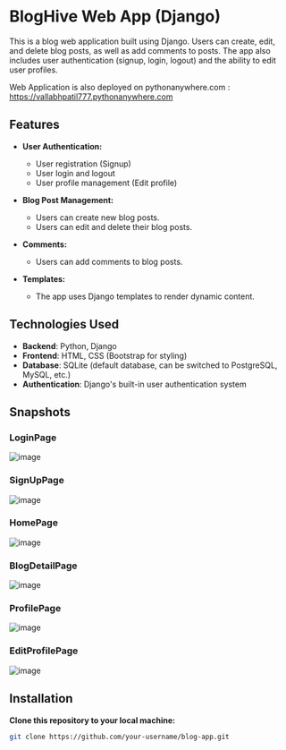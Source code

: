 # BlogHive Web App (Django)

This is a blog web application built using Django. Users can create, edit, and delete blog posts, as well as add comments to posts. The app also includes user authentication (signup, login, logout) and the ability to edit user profiles.

Web Application is also deployed on pythonanywhere.com : https://vallabhpatil777.pythonanywhere.com 


## Features

- **User Authentication:**
  - User registration (Signup)
  - User login and logout
  - User profile management (Edit profile)
  
- **Blog Post Management:**
  - Users can create new blog posts.
  - Users can edit and delete their blog posts.
  
- **Comments:**
  - Users can add comments to blog posts.
  
- **Templates:**
  - The app uses Django templates to render dynamic content.

## Technologies Used

- **Backend**: Python, Django
- **Frontend**: HTML, CSS (Bootstrap for styling)
- **Database**: SQLite (default database, can be switched to PostgreSQL, MySQL, etc.)
- **Authentication**: Django's built-in user authentication system


## Snapshots 


### LoginPage 

![image](https://github.com/user-attachments/assets/adaa4d56-7bc6-4c01-9877-c88e1a04bef0)


### SignUpPage

![image](https://github.com/user-attachments/assets/054e3a2b-028e-458f-96c5-907e67d96f70)


### HomePage

![image](https://github.com/user-attachments/assets/b47b9e0e-4b37-47c2-a7a3-0309c81eaf5e)


### BlogDetailPage

![image](https://github.com/user-attachments/assets/5978cc82-d3f7-4146-bf9a-b757d547cdf8)

### ProfilePage

![image](https://github.com/user-attachments/assets/a2d0599a-355f-4892-af17-b6691218ff93)

### EditProfilePage

![image](https://github.com/user-attachments/assets/bdec2f57-b0ff-4036-8b86-885caaff923e)



## Installation


 **Clone this repository to your local machine:**

   ```bash
   git clone https://github.com/your-username/blog-app.git
